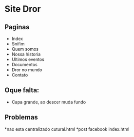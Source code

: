 # Site Dror

## Paginas

* Index
* Snifim
* Quem somos
* Nossa historia
* Ultimos eventos
* Documentos
* Dror no mundo
* Contato
 
## Oque falta:
* Capa grande, ao descer muda fundo 


  
## Problemas
*nao esta centralizado cutural.html
*post facebook index.html
